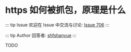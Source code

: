 # https 如何被抓包，原理是什么



::: tip Issue 
 欢迎在 Issue 中交流与讨论: [Issue 706](https://github.com/shfshanyue/Daily-Question/issues/706) 
:::

::: tip Author 
回答者: [shfshanyue](https://github.com/shfshanyue) 
:::

TODO